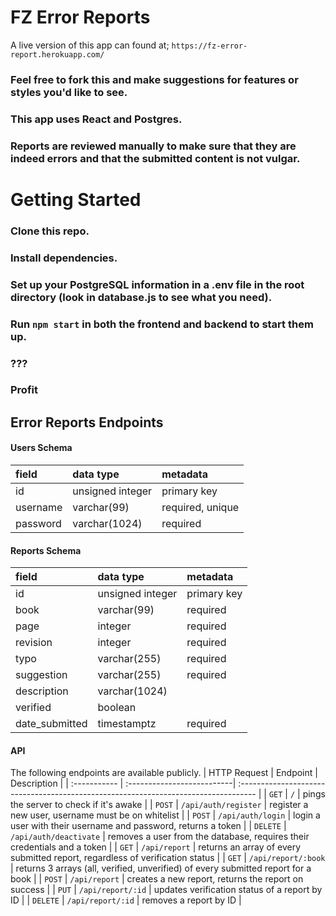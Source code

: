 # FZ Error Reports

A live version of this app can found at;
`https://fz-error-report.herokuapp.com/`

### Feel free to fork this and make suggestions for features or styles you'd like to see.
### This app uses React and Postgres.

### Reports are reviewed manually to make sure that they are indeed errors and that the submitted content is not vulgar.

# Getting Started
### Clone this repo.
### Install dependencies.
### Set up your PostgreSQL information in a .env file in the root directory (look in database.js to see what you need).
### Run `npm start` in both the frontend and backend to start them up.
### ???
### Profit

## Error Reports Endpoints
#### Users Schema

| field    | data type        | metadata                                            |
| :------- | :--------------- | :-------------------------------------------------- |
| id       | unsigned integer | primary key                                         |
| username | varchar(99)      | required, unique                                    |
| password | varchar(1024)    | required                                            |

#### Reports Schema

| field          | data type        | metadata                                            |
| :------------- | :--------------- | :-------------------------------------------------- |
| id             | unsigned integer | primary key                                         |
| book           | varchar(99)      | required                                            |
| page           | integer          | required                                            |
| revision       | integer          | required                                            |
| typo           | varchar(255)     | required                                            |
| suggestion     | varchar(255)     | required                                            |
| description    | varchar(1024)    |                                                     |
| verified       | boolean          |                                                     |
| date_submitted | timestamptz      | required                                            |

#### API

The following endpoints are available publicly.
| HTTP Request | Endpoint                   | Description                                                                         |
| :----------- | :--------------------------| :---------------------------------------------------------------------------------- |
| `GET`        | `/`                        | pings the server to check if it's awake                                             |
| `POST`       | `/api/auth/register`       | register a new user, username must be on whitelist                                  |
| `POST`       | `/api/auth/login`          | login a user with their username and password, returns a token                      |
| `DELETE`     | `/api/auth/deactivate`     | removes a user from the database, requires their credentials and a token            |
| `GET`        | `/api/report`              | returns an array of every submitted report, regardless of verification status       |
| `GET`        | `/api/report/:book`        | returns 3 arrays (all, verified, unverified) of every submitted report for a book   |
| `POST`       | `/api/report`              | creates a new report, returns the report on success                                 |
| `PUT`        | `/api/report/:id`          | updates verification status of a report by ID                                       |
| `DELETE`     | `/api/report/:id`          | removes a report by ID                                                              |
